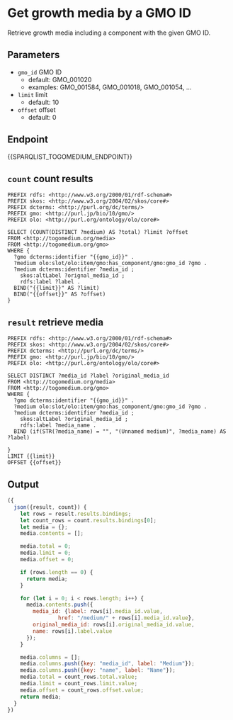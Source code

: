 # Get growth media by a GMO ID

Retrieve growth media including a component with the given GMO ID.

## Parameters

* `gmo_id` GMO ID
  * default: GMO_001020
  * examples: GMO_001584, GMO_001018, GMO_001054, ...
* `limit` limit
  * default: 10
* `offset` offset
  * default: 0

## Endpoint

{{SPARQLIST_TOGOMEDIUM_ENDPOINT}}

## `count` count results

```sparql
PREFIX rdfs: <http://www.w3.org/2000/01/rdf-schema#>
PREFIX skos: <http://www.w3.org/2004/02/skos/core#>
PREFIX dcterms: <http://purl.org/dc/terms/>
PREFIX gmo: <http://purl.jp/bio/10/gmo/>
PREFIX olo: <http://purl.org/ontology/olo/core#>

SELECT (COUNT(DISTINCT ?medium) AS ?total) ?limit ?offset
FROM <http://togomedium.org/media>
FROM <http://togomedium.org/gmo>
WHERE {
  ?gmo dcterms:identifier "{{gmo_id}}" .
  ?medium olo:slot/olo:item/gmo:has_component/gmo:gmo_id ?gmo .
  ?medium dcterms:identifier ?media_id ;
    skos:altLabel ?orignal_media_id ;
    rdfs:label ?label .
  BIND("{{limit}}" AS ?limit)
  BIND("{{offset}}" AS ?offset)
}
```

## `result` retrieve media

```sparql
PREFIX rdfs: <http://www.w3.org/2000/01/rdf-schema#>
PREFIX skos: <http://www.w3.org/2004/02/skos/core#>
PREFIX dcterms: <http://purl.org/dc/terms/>
PREFIX gmo: <http://purl.jp/bio/10/gmo/>
PREFIX olo: <http://purl.org/ontology/olo/core#>

SELECT DISTINCT ?media_id ?label ?original_media_id
FROM <http://togomedium.org/media>
FROM <http://togomedium.org/gmo>
WHERE {
  ?gmo dcterms:identifier "{{gmo_id}}" .
  ?medium olo:slot/olo:item/gmo:has_component/gmo:gmo_id ?gmo .
  ?medium dcterms:identifier ?media_id ;
    skos:altLabel ?original_media_id ;
    rdfs:label ?media_name .
  BIND (if(STR(?media_name) = "", "(Unnamed medium)", ?media_name) AS ?label)

}
LIMIT {{limit}}
OFFSET {{offset}}
```

## Output

```javascript
({
  json({result, count}) {
    let rows = result.results.bindings;
    let count_rows = count.results.bindings[0];
    let media = {};
    media.contents = [];

    media.total = 0;
    media.limit = 0;
    media.offset = 0;

    if (rows.length == 0) {
      return media;
    }

    for (let i = 0; i < rows.length; i++) {
      media.contents.push({
        media_id: {label: rows[i].media_id.value,
                href: "/medium/" + rows[i].media_id.value},
        original_media_id: rows[i].original_media_id.value,
        name: rows[i].label.value
      });
    }

    media.columns = [];
    media.columns.push({key: "media_id", label: "Medium"});
    media.columns.push({key: "name", label: "Name"});
    media.total = count_rows.total.value;
    media.limit = count_rows.limit.value;
    media.offset = count_rows.offset.value;
    return media;
  }
})
```
